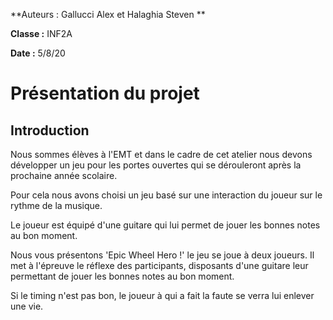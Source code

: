 **Auteurs : Gallucci Alex et Halaghia Steven **

**Classe :** INF2A

**Date :** 5/8/20

# Présentation du projet

## Introduction

Nous sommes élèves à l&#39;EMT et dans le cadre de cet atelier nous devons développer un jeu pour les portes ouvertes qui se dérouleront après la prochaine année scolaire.

Pour cela nous avons choisi un jeu basé sur une interaction du joueur sur le rythme de la musique.

Le joueur est équipé d&#39;une guitare qui lui permet de jouer les bonnes notes au bon moment.

Nous vous présentons &#39;Epic Wheel Hero !&#39; le jeu se joue à deux joueurs. Il met à l&#39;épreuve le réflexe des participants, disposants d&#39;une guitare leur permettant de jouer les bonnes notes au bon moment.

Si le timing n&#39;est pas bon, le joueur à qui a fait la faute se verra lui enlever une vie.
